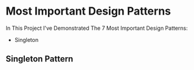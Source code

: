 <h1>Most Important Design Patterns</h1>

<p>In This Project I've Demonstrated The 7 Most Important Design Patterns:</p>

<ul>
	<li>Singleton</li>
</ul>

<h2>Singleton Pattern</h2>
<p></p>